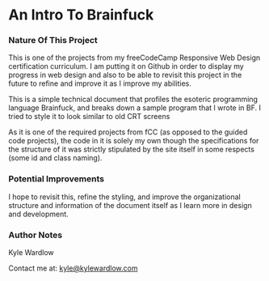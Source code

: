 # An Intro To Brainfuck

### Nature Of This Project
This is one of the projects from my freeCodeCamp Responsive Web Design certification curriculum. I am putting it on Github in order to display my progress in web design and also to be able to revisit this project in the future to refine and improve it as I improve my abilities. 

This is a simple technical document that profiles the esoteric programming language Brainfuck, and breaks down a sample program that I wrote in BF. I tried to style it to look similar to old CRT screens

As it is one of the required projects from fCC (as opposed to the guided code projects), the code in it is solely my own though the specifications for the structure of it was strictly stipulated by the site itself in some respects (some id and class naming). 

### Potential Improvements

I hope to revisit this, refine the styling, and improve the organizational structure and information of the document itself as I learn more in design and development.

### Author Notes
Kyle Wardlow

Contact me at: kyle@kylewardlow.com
